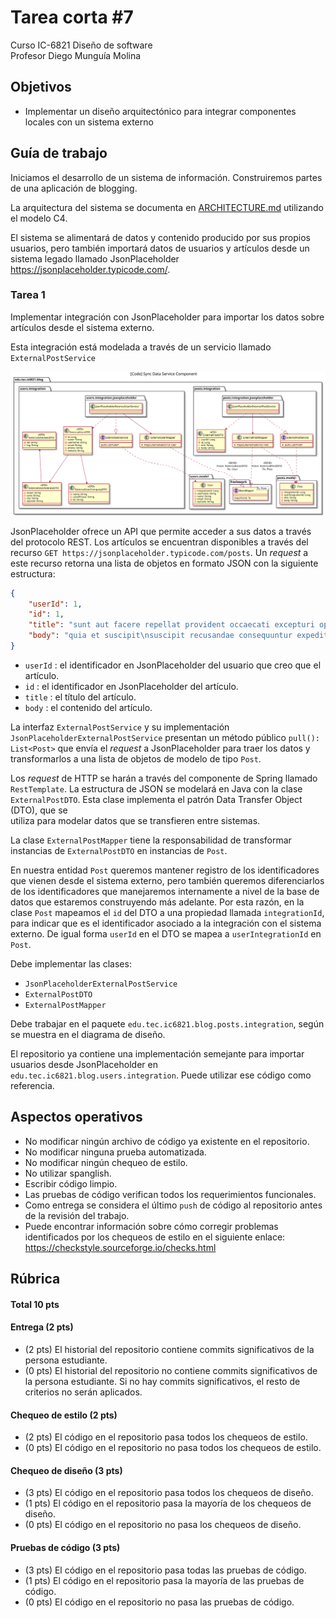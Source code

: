 # Tarea corta #7 #

Curso IC-6821 Diseño de software  
Profesor Diego Munguía Molina

## Objetivos ##

* Implementar un diseño arquitectónico para integrar componentes locales con un sistema externo

## Guía de trabajo ##

Iniciamos el desarrollo de un sistema de información. Construiremos partes de una aplicación de blogging.

La arquitectura del sistema se documenta en [ARCHITECTURE.md](./ARCHITECTURE.md) utilizando el modelo C4.

El sistema se alimentará de datos y contenido producido por sus propios usuarios, pero también importará datos de 
usuarios y artículos desde un sistema legado llamado JsonPlaceholder https://jsonplaceholder.typicode.com/.

### Tarea 1 ###

Implementar integración con JsonPlaceholder para importar los datos sobre artículos desde el sistema externo. 

Esta integración está modelada a través de un servicio llamado `ExternalPostService` 

![](./design/04_Code_Sync_Data_Service.svg)

JsonPlaceholder ofrece un API que permite acceder a sus datos a través del protocolo REST. Los artículos se encuentran
disponibles a través del recurso `GET https://jsonplaceholder.typicode.com/posts`. Un *request* a este recurso retorna 
una lista de objetos en formato JSON con la siguiente estructura:

```json
{
    "userId": 1,
    "id": 1,
    "title": "sunt aut facere repellat provident occaecati excepturi optio reprehenderit",
    "body": "quia et suscipit\nsuscipit recusandae consequuntur expedita et cum\nreprehenderit molestiae ut ut quas totam\nnostrum rerum est autem sunt rem eveniet architecto"
}
```

* `userId` : el identificador en JsonPlaceholder del usuario que creo que el artículo.
* `id` : el identificador en JsonPlaceholder del artículo.
* `title` : el título del artículo.
* `body` : el contenido del artículo.

La interfaz `ExternalPostService` y su implementación `JsonPlaceholderExternalPostService` presentan un método público 
`pull(): List<Post>` que envía el *request* a JsonPlaceholder para traer los datos y transformarlos a una lista de 
objetos de modelo de tipo `Post`.

Los *request* de HTTP se harán a través del componente de Spring llamado `RestTemplate`. La estructura de JSON se 
modelará en Java con la clase `ExternalPostDTO`. Esta clase implementa el patrón Data Transfer Object (DTO), que se \
utiliza para modelar datos que se transfieren entre sistemas.

La clase `ExternalPostMapper` tiene la responsabilidad de transformar instancias de `ExternalPostDTO` en instancias de 
`Post`. 

En nuestra entidad `Post` queremos mantener registro de los identificadores que vienen desde el sistema externo, 
pero también queremos diferenciarlos de los identificadores que manejaremos internamente a nivel de la base de datos que
estaremos construyendo más adelante. Por esta razón, en la clase `Post` mapeamos el `id` del DTO a una propiedad 
llamada `integrationId`, para indicar que es el identificador asociado a la integración con el sistema externo. De igual
forma `userId` en el DTO se mapea a `userIntegrationId` en `Post`.

Debe implementar las clases:

* `JsonPlaceholderExternalPostService`
* `ExternalPostDTO`
* `ExternalPostMapper`

Debe trabajar en el paquete `edu.tec.ic6821.blog.posts.integration`, según se muestra en el diagrama de diseño.

El repositorio ya contiene una implementación semejante para importar usuarios desde JsonPlaceholder en 
`edu.tec.ic6821.blog.users.integration`. Puede utilizar ese código como referencia.

## Aspectos operativos ##

- No modificar ningún archivo de código ya existente en el repositorio.
- No modificar ninguna prueba automatizada.
- No modificar ningún chequeo de estilo. 
- No utilizar spanglish.
- Escribir código limpio.
- Las pruebas de código verifican todos los requerimientos funcionales.
- Como entrega se considera el último `push` de código al repositorio antes de la revisión del trabajo.
- Puede encontrar información sobre cómo corregir problemas identificados por los chequeos de estilo en el siguiente 
  enlace: https://checkstyle.sourceforge.io/checks.html 

## Rúbrica ##

#### Total 10 pts #### 

#### Entrega (2 pts) ####
- (2 pts) El historial del repositorio contiene commits significativos de la persona estudiante.
- (0 pts) El historial del repositorio no contiene commits significativos de la persona estudiante. Si no hay commits 
  significativos, el resto de criterios no serán aplicados.

#### Chequeo de estilo (2 pts) ####
- (2 pts) El código en el repositorio pasa todos los chequeos de estilo.
- (0 pts) El código en el repositorio no pasa todos los chequeos de estilo.

#### Chequeo de diseño (3 pts) ####
- (3 pts) El código en el repositorio pasa todos los chequeos de diseño.
- (1 pts) El código en el repositorio pasa la mayoría de los chequeos de diseño.
- (0 pts) El código en el repositorio no pasa los chequeos de diseño.

#### Pruebas de código (3 pts)
- (3 pts) El código en el repositorio pasa todas las pruebas de código.
- (1 pts) El código en el repositorio pasa la mayoría de las pruebas de código.
- (0 pts) El código en el repositorio no pasa las pruebas de código.

